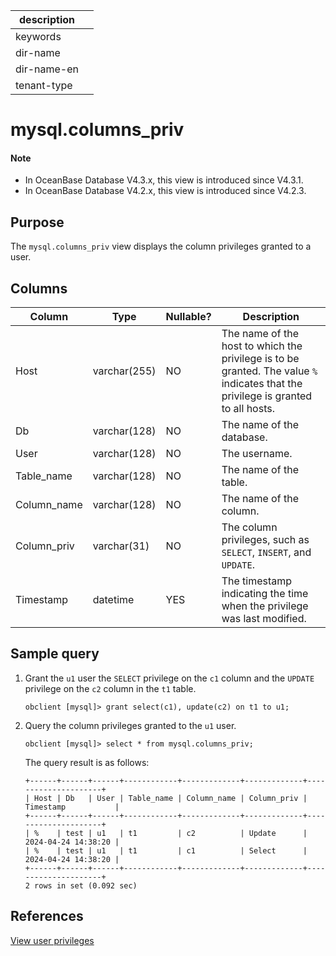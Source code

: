 | description ||
|---|---|
| keywords ||
| dir-name ||
| dir-name-en ||
| tenant-type ||

# mysql.columns_priv

<main id="notice" type='explain'>
 <h4>Note</h4>
 <ul><li>In OceanBase Database V4.3.x, this view is introduced since V4.3.1. </li><li>In OceanBase Database V4.2.x, this view is introduced since V4.2.3. </li></ul>
</main>

## Purpose

The `mysql.columns_priv` view displays the column privileges granted to a user. 

## Columns

| **Column** | **Type** | **Nullable?** | **Description** |
|------------|-------------|---------------------|----------------------------------------|
| Host | varchar(255) | NO | The name of the host to which the privilege is to be granted. The value `%` indicates that the privilege is granted to all hosts.  |
| Db | varchar(128) | NO | The name of the database. |
| User | varchar(128) | NO | The username. |
| Table_name | varchar(128) | NO | The name of the table. |
| Column_name | varchar(128) | NO | The name of the column. |
| Column_priv | varchar(31) | NO | The column privileges, such as `SELECT`, `INSERT`, and `UPDATE`.  |
| Timestamp | datetime | YES | The timestamp indicating the time when the privilege was last modified.  |

## Sample query

1. Grant the `u1` user the `SELECT` privilege on the `c1` column and the `UPDATE` privilege on the `c2` column in the `t1` table. 

   ```shell
   obclient [mysql]> grant select(c1), update(c2) on t1 to u1;
   ```

2. Query the column privileges granted to the `u1` user. 

   ```shell
   obclient [mysql]> select * from mysql.columns_priv;
   ```

   The query result is as follows:

   ```shell
   +------+------+------+------------+-------------+-------------+---------------------+
   | Host | Db   | User | Table_name | Column_name | Column_priv | Timestamp           |
   +------+------+------+------------+-------------+-------------+---------------------+
   | %    | test | u1   | t1         | c2          | Update      | 2024-04-24 14:38:20 |
   | %    | test | u1   | t1         | c1          | Select      | 2024-04-24 14:38:20 |
   +------+------+------+------------+-------------+-------------+---------------------+
   2 rows in set (0.092 sec)
   ```

## References

[View user privileges](../../../../600.manage/500.security-and-permissions/300.access-control/200.user-and-permission/200.permission-of-mysql-mode/400.view-user-permissions-of-mysql-mode.md)
